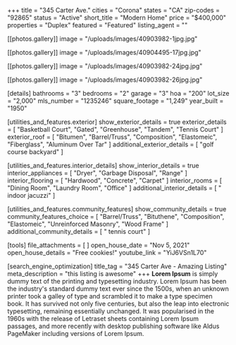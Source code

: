 +++
title = "345 Carter Ave."
cities = "Corona"
states = "CA"
zip-codes = "92865"
status = "Active"
short_title = "Modern Home"
price = "$400,000"
properties = "Duplex"
featured = "Featured"
listing_agent = ""

[[photos.gallery]]
image = "/uploads/images/40903982-1jpg.jpg"

[[photos.gallery]]
image = "/uploads/images/40904495-17jpg.jpg"

[[photos.gallery]]
image = "/uploads/images/40903982-24jpg.jpg"

[[photos.gallery]]
image = "/uploads/images/40903982-26jpg.jpg"

[details]
bathrooms = "3"
bedrooms = "2"
garage = "3"
hoa = "200"
lot_size = "2,000"
mls_number = "1235246"
square_footage = "1,249"
year_built = "1950"

[utilities_and_features.exterior]
show_exterior_details = true
exterior_details = [
  "Basketball Court",
  "Gated",
  "Greenhouse",
  "Tandem",
  "Tennis Court"
]
exterior_roof = [
  "Bitumen",
  "Barrel/Truss",
  "Composition",
  "Elastomeic",
  "Fiberglass",
  "Aluminum Over Tar"
]
additional_exterior_details = [ "golf course backyard" ]

[utilities_and_features.interior_details]
show_interior_details = true
interior_appliances = [ "Dryer", "Garbage Disposal", "Range" ]
interior_flooring = [ "Hardwood", "Concrete", "Carpet" ]
interior_rooms = [ "Dining Room", "Laundry Room", "Office" ]
additional_interior_details = [ " indoor jacuzzi" ]

[utilities_and_features.community_features]
show_community_details = true
community_features_choice = [
  "Barrel/Truss",
  "Bituthene",
  "Composition",
  "Elastomeic",
  "Unreinforced Masonry",
  "Wood Frame"
]
additional_community_details = [ " tennis court" ]

[tools]
file_attachments = [ ]
open_house_date = "Nov 5, 2021"
open_house_details = "Free cookies!"
youtube_link = "YiJ6VSn1L70"

[search_engine_optimization]
title_tag = "345 Carter Ave - Amazing Listing"
meta_description = "this listing is awesome"
+++
**Lorem Ipsum**&nbsp;is simply dummy text of the printing and typesetting industry. Lorem Ipsum has been the industry's standard dummy text ever since the 1500s, when an unknown printer took a galley of type and scrambled it to make a type specimen book. It has survived not only five centuries, but also the leap into electronic typesetting, remaining essentially unchanged. It was popularised in the 1960s with the release of Letraset sheets containing Lorem Ipsum passages, and more recently with desktop publishing software like Aldus PageMaker including versions of Lorem Ipsum.
